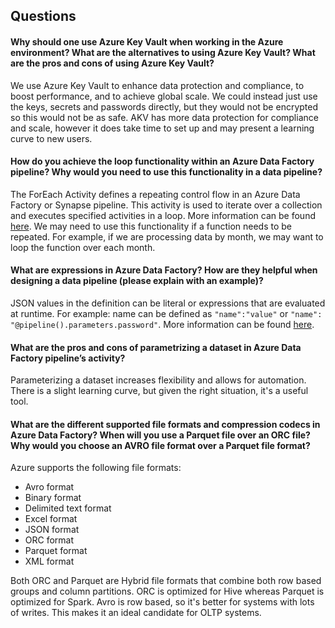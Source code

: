 ## Questions

#### Why should one use Azure Key Vault when working in the Azure environment? What are the alternatives to using Azure Key Vault? What are the pros and cons of using Azure Key Vault?
We use Azure Key Vault to enhance data protection and compliance, to boost performance, and to achieve global scale. We could instead just use the keys, secrets and passwords directly, but they would not be encrypted so this would not be as safe. AKV has more data protection for compliance and scale, however it does take time to set up and may present a learning curve to new users. 

#### How do you achieve the loop functionality within an Azure Data Factory pipeline? Why would you need to use this functionality in a data pipeline?
The ForEach Activity defines a repeating control flow in an Azure Data Factory or Synapse pipeline. This activity is used to iterate over a collection and executes specified activities in a loop. More information can be found [here](https://docs.microsoft.com/en-us/azure/data-factory/control-flow-for-each-activity). We may need to use this functionality if a function needs to be repeated. For example, if we are processing data by month, we may want to loop the function over each month.

#### What are expressions in Azure Data Factory? How are they helpful when designing a data pipeline (please explain with an example)?
JSON values in the definition can be literal or expressions that are evaluated at runtime. For example: name can be defined as `"name":"value"` or `"name": "@pipeline().parameters.password"`. More information can be found [here](https://docs.microsoft.com/en-us/azure/data-factory/control-flow-expression-language-functions).

#### What are the pros and cons of parametrizing a dataset in Azure Data Factory pipeline’s activity?
Parameterizing a dataset increases flexibility and allows for automation. There is a slight learning curve, but given the right situation, it's a useful tool.

#### What are the different supported file formats and compression codecs in Azure Data Factory? When will you use a Parquet file over an ORC file? Why would you choose an AVRO file format over a Parquet file format? 
Azure supports the following file formats: 
- Avro format
- Binary format
- Delimited text format
- Excel format
- JSON format
- ORC format
- Parquet format
- XML format

Both ORC and Parquet are Hybrid file formats that combine both row based groups and column partitions. ORC is optimized for Hive whereas Parquet is optimized for Spark. Avro is row based, so it's better for systems with lots of writes. This makes it an ideal candidate for OLTP systems.
